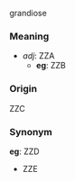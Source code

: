 grandiose
### Meaning
+ _adj_: ZZA
    + __eg__: ZZB

### Origin

ZZC

### Synonym

__eg__: ZZD

+ ZZE


